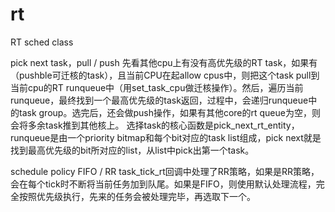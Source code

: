 # rt

RT sched class

pick next task，pull / push
先看其他cpu上有没有高优先级的RT task，如果有（pushble可迁核的task），且当前CPU在起allow cpus中，则把这个task pull到当前cpu的RT runqueue中（用set_task_cpu做迁核操作）。然后，遍历当前runqueue，最终找到一个最高优先级的task返回，过程中，会递归runqueue中的task group。选完后，还会做push操作，如果有其他core的rt queue为空，则会将多余task推到其他核上。
选择task的核心函数是pick_next_rt_entity，runqueue是由一个priority bitmap和每个bit对应的task list组成，pick next就是找到最高优先级的bit所对应的list，从list中pick出第一个task。

schedule policy FIFO / RR
task_tick_rt回调中处理了RR策略，如果是RR策略，会在每个tick时不断将当前任务加到队尾。如果是FIFO，则使用默认处理流程，完全按照优先级执行，先来的任务会被处理完毕，再选取下一个。
